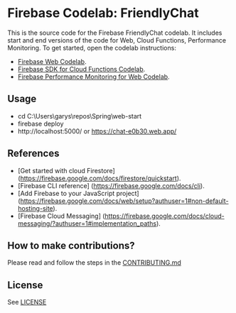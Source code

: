 # Firebase Codelab: FriendlyChat

This is the source code for the Firebase FriendlyChat codelab. It includes start and end versions of the
code for Web, Cloud Functions, Performance Monitoring. To get started, open the codelab instructions:

 - [Firebase Web Codelab](https://codelabs.developers.google.com/codelabs/firebase-web/).
 - [Firebase SDK for Cloud Functions Codelab](https://codelabs.developers.google.com/codelabs/firebase-cloud-functions/).
 - [Firebase Performance Monitoring for Web Codelab](https://codelabs.developers.google.com/codelabs/firebase-perf-mon-web/).

## Usage
- cd C:\Users\garys\repos\Spring\web-start
- firebase deploy
- http://localhost:5000/ or https://chat-e0b30.web.app/

## References
- [Get started with cloud Firestore] (https://firebase.google.com/docs/firestore/quickstart).
- [Firebase CLI reference] (https://firebase.google.com/docs/cli).
- [Add Firebase to your JavaScript project] (https://firebase.google.com/docs/web/setup?authuser=1#non-default-hosting-site).
- [Firebase Cloud Messaging] (https://firebase.google.com/docs/cloud-messaging/?authuser=1#implementation_paths).

## How to make contributions?
Please read and follow the steps in the [CONTRIBUTING.md](CONTRIBUTING.md)


## License
See [LICENSE](LICENSE)




